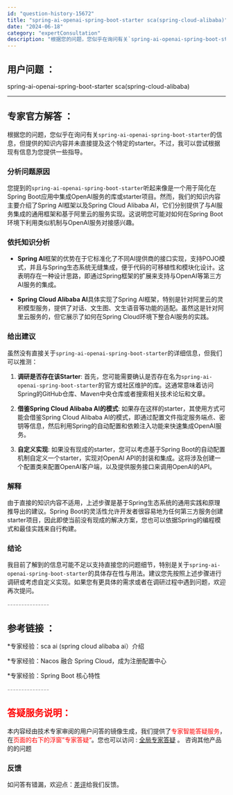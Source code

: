 ```yaml
---
id: "question-history-15672"
title: "spring-ai-openai-spring-boot-starter sca(spring-cloud-alibaba)"
date: "2024-06-18"
category: "expertConsultation"
description: "根据您的问题，您似乎在询问有关`spring-ai-openai-spring-boot-starter`的信息，但提供的知识内容并未直接提及这个特定的starter。不过，我可以尝试根据现有信息为您提供一些指导。### 分析问题原因您提到的`spring-ai-openai-spring-boot"
---
```


## 用户问题 ： 
 spring-ai-openai-spring-boot-starter sca(spring-cloud-alibaba) 

---------------
## 专家官方解答 ：

根据您的问题，您似乎在询问有关`spring-ai-openai-spring-boot-starter`的信息，但提供的知识内容并未直接提及这个特定的starter。不过，我可以尝试根据现有信息为您提供一些指导。

### 分析问题原因

您提到的`spring-ai-openai-spring-boot-starter`听起来像是一个用于简化在Spring Boot应用中集成OpenAI服务的库或starter项目。然而，我们的知识内容主要介绍了Spring AI框架以及Spring Cloud Alibaba AI，它们分别提供了与AI服务集成的通用框架和基于阿里云的服务实现。这说明您可能对如何在Spring Boot环境下利用类似机制与OpenAI服务对接感兴趣。

### 依托知识分析

- **Spring AI**框架的优势在于它标准化了不同AI提供商的接口实现，支持POJO模式，并且与Spring生态系统无缝集成，便于代码的可移植性和模块化设计。这表明存在一种设计思路，即通过Spring框架的扩展来支持与OpenAI等第三方AI服务的集成。
  
- **Spring Cloud Alibaba AI**具体实现了Spring AI框架，特别是针对阿里云的灵积模型服务，提供了对话、文生图、文生语音等功能的适配。虽然这是针对阿里云服务的，但它展示了如何在Spring Cloud环境下整合AI服务的实践。

### 给出建议

虽然没有直接关于`spring-ai-openai-spring-boot-starter`的详细信息，但我们可以推测：

1. **调研是否存在该Starter**: 首先，您可能需要确认是否存在名为`spring-ai-openai-spring-boot-starter`的官方或社区维护的库。这通常意味着访问Spring的GitHub仓库、Maven中央仓库或者搜索相关技术论坛和文章。

2. **借鉴Spring Cloud Alibaba AI的模式**: 如果存在这样的starter，其使用方式可能会借鉴Spring Cloud Alibaba AI的模式，即通过配置文件指定服务端点、密钥等信息，然后利用Spring的自动配置和依赖注入功能来快速集成OpenAI服务。

3. **自定义实现**: 如果没有现成的starter，您可以考虑基于Spring Boot的自动配置机制自定义一个starter，实现对OpenAI API的封装和集成。这将涉及创建一个配置类来配置OpenAI客户端，以及提供服务接口来调用OpenAI的API。

### 解释

由于直接的知识内容不适用，上述步骤是基于Spring生态系统的通用实践和原理推导出的建议。Spring Boot的灵活性允许开发者很容易地为任何第三方服务创建starter项目，因此即使当前没有现成的解决方案，您也可以依据Spring的编程模式和最佳实践来自行构建。

### 结论

我目前了解到的信息可能不足以支持直接您的问题细节，特别是关于`spring-ai-openai-spring-boot-starter`的具体存在性与用法。建议您先按照上述步骤进行调研或考虑自定义实现。如果您有更具体的需求或者在调研过程中遇到问题，欢迎再次提问。


<font color="#949494">---------------</font> 


## 参考链接 ：

*专家经验：sca ai (spring cloud alibaba ai）介绍 
 
 *专家经验：Nacos 融合 Spring Cloud，成为注册配置中心 
 
 *专家经验：Spring Boot 核心特性 


 <font color="#949494">---------------</font> 
 


## <font color="#FF0000">答疑服务说明：</font> 

本内容经由技术专家审阅的用户问答的镜像生成，我们提供了<font color="#FF0000">专家智能答疑服务</font>，在<font color="#FF0000">页面的右下的浮窗”专家答疑“</font>。您也可以访问 : [全局专家答疑](https://opensource.alibaba.com/chatBot) 。 咨询其他产品的的问题

### 反馈
如问答有错漏，欢迎点：[差评](https://ai.nacos.io/user/feedbackByEnhancerGradePOJOID?enhancerGradePOJOId=15723)给我们反馈。
